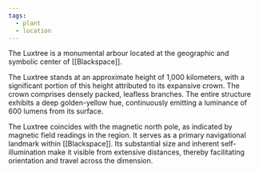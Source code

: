 ```yaml
---
tags:
  - plant
  - location
---
```

The Luxtree is a monumental arbour located at the geographic and symbolic center of [[Blackspace]].  

The Luxtree stands at an approximate height of 1,000 kilometers, with a significant portion of this height attributed to its expansive crown. The crown comprises densely packed, leafless branches. The entire structure exhibits a deep golden-yellow hue, continuously emitting a luminance of 600 lumens from its surface.

The Luxtree coincides with the magnetic north pole, as indicated by magnetic field readings in the region. It serves as a primary navigational landmark within [[Blackspace]]. Its substantial size and inherent self-illumination make it visible from extensive distances, thereby facilitating orientation and travel across the dimension.